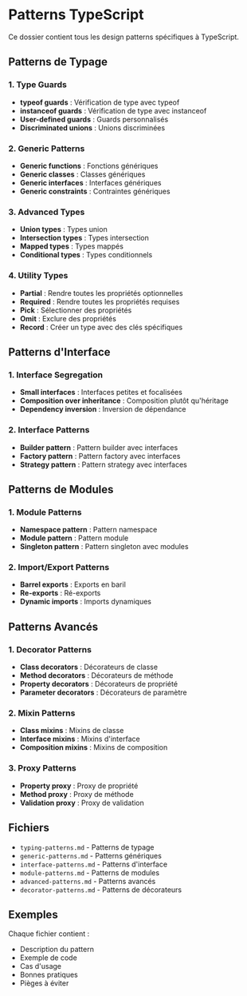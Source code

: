 # Patterns TypeScript

Ce dossier contient tous les design patterns spécifiques à TypeScript.

## Patterns de Typage

### 1. Type Guards
- **typeof guards** : Vérification de type avec typeof
- **instanceof guards** : Vérification de type avec instanceof
- **User-defined guards** : Guards personnalisés
- **Discriminated unions** : Unions discriminées

### 2. Generic Patterns
- **Generic functions** : Fonctions génériques
- **Generic classes** : Classes génériques
- **Generic interfaces** : Interfaces génériques
- **Generic constraints** : Contraintes génériques

### 3. Advanced Types
- **Union types** : Types union
- **Intersection types** : Types intersection
- **Mapped types** : Types mappés
- **Conditional types** : Types conditionnels

### 4. Utility Types
- **Partial** : Rendre toutes les propriétés optionnelles
- **Required** : Rendre toutes les propriétés requises
- **Pick** : Sélectionner des propriétés
- **Omit** : Exclure des propriétés
- **Record** : Créer un type avec des clés spécifiques

## Patterns d'Interface

### 1. Interface Segregation
- **Small interfaces** : Interfaces petites et focalisées
- **Composition over inheritance** : Composition plutôt qu'héritage
- **Dependency inversion** : Inversion de dépendance

### 2. Interface Patterns
- **Builder pattern** : Pattern builder avec interfaces
- **Factory pattern** : Pattern factory avec interfaces
- **Strategy pattern** : Pattern strategy avec interfaces

## Patterns de Modules

### 1. Module Patterns
- **Namespace pattern** : Pattern namespace
- **Module pattern** : Pattern module
- **Singleton pattern** : Pattern singleton avec modules

### 2. Import/Export Patterns
- **Barrel exports** : Exports en baril
- **Re-exports** : Ré-exports
- **Dynamic imports** : Imports dynamiques

## Patterns Avancés

### 1. Decorator Patterns
- **Class decorators** : Décorateurs de classe
- **Method decorators** : Décorateurs de méthode
- **Property decorators** : Décorateurs de propriété
- **Parameter decorators** : Décorateurs de paramètre

### 2. Mixin Patterns
- **Class mixins** : Mixins de classe
- **Interface mixins** : Mixins d'interface
- **Composition mixins** : Mixins de composition

### 3. Proxy Patterns
- **Property proxy** : Proxy de propriété
- **Method proxy** : Proxy de méthode
- **Validation proxy** : Proxy de validation

## Fichiers

- `typing-patterns.md` - Patterns de typage
- `generic-patterns.md` - Patterns génériques
- `interface-patterns.md` - Patterns d'interface
- `module-patterns.md` - Patterns de modules
- `advanced-patterns.md` - Patterns avancés
- `decorator-patterns.md` - Patterns de décorateurs

## Exemples

Chaque fichier contient :
- Description du pattern
- Exemple de code
- Cas d'usage
- Bonnes pratiques
- Pièges à éviter
